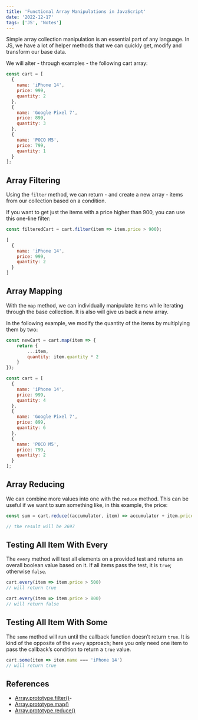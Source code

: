 ```yaml
---
title: 'Functional Array Manipulations in JavaScript'
date: '2022-12-17'
tags: ['JS', 'Notes']
---
```


Simple array collection manipulation is an essential part of any language. In JS, we have a lot of helper methods that we can quickly get, modify and transform our base data.

We will alter - through examples - the following cart array:

```javascript
const cart = [
  {
    name: 'iPhone 14',
    price: 999,
    quantity: 2
  },
  {
    name: 'Google Pixel 7',
    price: 899,
    quantity: 3
  },
  {
    name: 'POCO M5',
    price: 799,
    quantity: 1
  }
];
```

## Array Filtering

Using the `filter` method, we can return - and create a new array - items from our collection based on a condition.

If you want to get just the items with a price higher than 900, you can use this one-line filter:

```javascript
const filteredCart = cart.filter(item => item.price > 900);
```
```javascript
[
  {
    name: 'iPhone 14',
    price: 999,
    quantity: 2
  }
]
```

## Array Mapping

With the `map` method, we can individually manipulate items while iterating through the base collection. It is also will give us back a new array.

In the following example, we modify the quantity of the items by multiplying them by two:

```javascript
const newCart = cart.map(item => {
    return {
        ...item,
        quantity: item.quantity * 2
    }
});
```

```javascript
const cart = [
  {
    name: 'iPhone 14',
    price: 999,
    quantity: 4
  },
  {
    name: 'Google Pixel 7',
    price: 899,
    quantity: 6
  },
  {
    name: 'POCO M5',
    price: 799,
    quantity: 2
  }
];
```

## Array Reducing

We can combine more values into one with the `reduce` method. This can be useful if we want to sum something like, in this example, the price:

```javascript
const sum = cart.reduce((accumulator, item) => accumulator + item.price, 0) ;

// the result will be 2697
```

## Testing All Item With Every

The `every` method will test all elements on a provided test and returns an overall boolean value based on it. If all items pass the test, it is `true`; otherwise `false`.

```javascript
cart.every(item => item.price > 500)
// will return true
```

```javascript
cart.every(item => item.price > 800)
// will return false
```

## Testing All Item With Some

The `some` method will run until the callback function doesn’t return `true`. It is kind of the opposite of the `every` approach; here you only need one item to pass the callback’s condition to return a `true` value.

```javascript
cart.some(item => item.name === 'iPhone 14')
// will return true
```

## References
- [Array.prototype.filter()](https://developer.mozilla.org/en-US/docs/Web/JavaScript/Reference/Global_Objects/Array/filter)-
- [Array.prototype.map()](https://developer.mozilla.org/en-US/docs/Web/JavaScript/Reference/Global_Objects/Array/map)
- [Array.prototype.reduce()](https://developer.mozilla.org/en-US/docs/Web/JavaScript/Reference/Global_Objects/Array/reduce)

